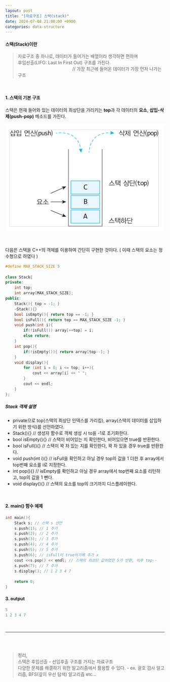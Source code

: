```yaml
---
layout: post
title: "[자료구조] 스택(stack)"
date: 2024-07-08 21:00:00 +0900
categories: data-structure
---
```

#### 스택(Stack)이란 
> 자료구조 중 하나로, 데이터가 들어가는 배열이라 생각하면 편하며<br>
후입선출(LIFO: Last In First Out) 구조를 가진다. &emsp;&emsp;&emsp;&emsp;&emsp;&emsp;&emsp;&emsp;&emsp;&emsp;&emsp;&emsp; // 가장 최근에 들어온 데이터가 가장 먼저 나가는 구조

<br>

#### 1. 스택의 기본 구조
스택은 현재 들어와 있는 데이터의 최상단을 가리키는 <strong>top</strong>과 각 데이터의 <strong>요소</strong>, <strong>삽입-삭제(push-pop)</strong> 메소드를 가진다.

![alt text](/public/img/stack-1.png)

<br><br>
다음은 스택을 C++의 객체를 이용하여 간단히 구현한 것이다. ( 이때 스택의 요소는 정수형으로 하였다 )
```c++
#define MAX_STACK_SIZE 5

class Stack{
private:
    int top;
    int array[MAX_STACK_SIZE];
public:
    Stack(){ top = -1; }
    ~Stack(){}
    bool isEmpty(){ return top == -1; }
    bool isFull(){ return top == MAX_STACK_SIZE -1; }
    void push(int i){
        if(!isFull()) array[++top] = i;
        else return;
    }
    int pop(){
        if(!isEmpty()){ return array[top--]; }
    }
    void display(){
        for (int i = 0; i <= top; i++){
            cout << array[i] << " ";
        }
        cout << endl;
    }
};
```
##### Stack 객체 설명
- private으로 top(스택의 최상단 인덱스를 가리킴), array(스택의 데이터를 삽입하기 위한 방식)를 선언하였다.
- Stack(){} // 생성자 함수로 객체 생성 시 to을 -1로 초기화한다.
- bool isEmpty(){} // 스택이 비어있는 지 확인한다, 비어있으면 true를 반환한다.
- bool isFull(){} // 스택이 꽉 차 있는 지를 확인한다, 꽉 차 있을 경우 true를 반환한다.
- void push(int i){} // isFull을 확인하고 아닐 경우 top의 값을 1 더한 후 array에서 top번째 요소를 i로 지정한다.
- int pop(){} // isEmpty를 확인하고 아닐 경우 array에서 top번째 요소를 리턴하고, top의 값을 1 뺀다.
- void display(){} // 스택의 요소를 top의 크기까지 디스플레이한다.

<br>

#### 2. main() 함수 예제
```c++
int main(){
    Stack s; // 스택 s 선언
    s.push(1); // 1 추가
    s.push(2); // 2 추가
    s.push(3); // 3 추가
    s.push(4); // 4 추가
    s.push(5); // 5 추가
    s.push(6); // isFull이 true이기에 추가 x
    cout <<s.pop() << endl; // 스택의 최상단 값이었던 5가 반환, 이후 top--
    s.push(7); // 7 추가
    s.display(); // 1 2 3 4 7

    return 0;
}
```

#### 3. output
```c++
5
1 2 3 4 7
```
<br>

* * *
<br><br>

>정리, 
<br>스택은 후입선출 - 선입후출 구조를 가지는 자료구조
<br>다양한 문제를 해결하기 위한 알고리즘에서 활용할 수 있다. - ex. 괄호 검사 알고리즘, BFS(깊이 우선 탐색) 알고리즘 etc...
